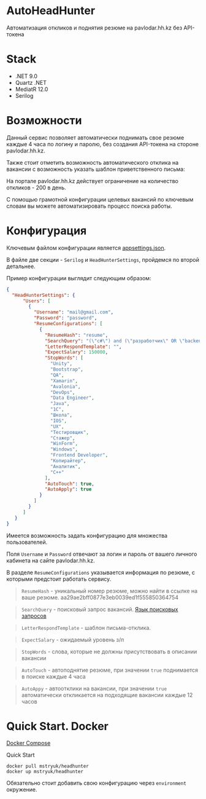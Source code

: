 # AutoHeadHunter
Автоматизация откликов и поднятия резюме на pavlodar.hh.kz без API-токена

# Stack

* .NET 9.0
* Quartz .NET
* MediatR 12.0
* Serilog

# Возможности

Данный сервис позволяет автоматически поднимать свое резюме каждые 4 часа по логину и паролю, без создания API-токена на стороне pavlodar.hh.kz.

Также стоит отметить возможность автоматического отклика на вакансии с возможность указать шаблон приветственного письма:

На портале pavlodar.hh.kz действует ограничение на количество откликов - 200 в день.

С помощью грамотной конфигурации целевых вакансий по ключевым словам вы можете автоматизировать процесс поиска работы.

# Конфигурация

Ключевым файлом конфигурации является [appsettings.json](https://github.com/mstryuk/AutoHeadHunter/blob/master/src/HeadHunter.Application/appsettings.json).

В файле две секции - ```Serilog``` и ```HeadHunterSettings```, пройдемся по второй детальнее.

Пример конфигурации выглядит следующим образом:

```json
{
  "HeadHunterSettings": {
      "Users": [
        {
          "Username": "mail@gmail.com",
          "Password": "password",
          "ResumeConfigurations": [
            {
              "ResumeHash": "resume",
              "SearchQuery": "(\"c#\") and (\"разработчик\" OR \"backend\" OR \"developer\")",
              "LetterRespondTemplate": "",
              "ExpectSalary": 150000,
              "StopWords": [
                "Unity",
                "Bootstrap",
                "QA",
                "Xamarin",
                "Avalonia",
                "DevOps",
                "Data Engineer",
                "Java",
                "1C",
                "Школа",
                "IOS",
                "UX",
                "Тестировщик",
                "Стажер",
                "WinForm",
                "Windows",
                "Frontend Developer",
                "Копирайтер",
                "Аналитик",
                "C++"
              ],
              "AutoTouch": true,
              "AutoApply": true
            }
          ]
        }
      ]
   }
}
```
Имеется возможность задать конфигурацию для множества пользователей.

Поля ```Username``` и ```Password``` отвечают за логин и пароль от вашего личного кабинета на сайте pavlodar.hh.kz.

В разделе ```ResumeConfigurations``` указывается информация по резюме, с которыми предстоит работать сервису.

> ```ResumeHash``` - уникальный номер резюме, можно найти в ссылке на ваше резюме. aa29ae2bff0877e3eb0039ed1f555850364754

> ```SearchQuery``` - поисковый запрос вакансий. [Язык поисковых запросов](https://pavlodar.hh.kz/article/1175)

> ```LetterRespondTemplate``` - шаблон письма-отклика.

> ```ExpectSalary``` - ожидаемый уровень з/п

> ```StopWords``` - слова, которые не должны присутствовать в описании вакансии

> ```AutoTouch``` - автоподнятие резюме, при значении ```true``` поднимается в поиске каждые 4 часа

> ```AutoAppy``` - автоотклики на вакансии, при значении ```true``` автоматически откликается на подходящие вакансии каждые 12 часов


# Quick Start. Docker

[Docker Compose](https://github.com/mstryuk/AutoHeadHunter/blob/master/docker-compose.yml)

Quick Start

```
docker pull mstryuk/headhunter
docker up mstryuk/headhunter
```
Обязательно стоит добавить свою конфигурацию через ```environment``` окружение.
